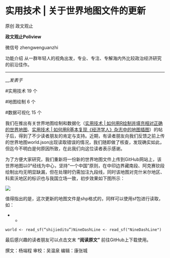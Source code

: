 

#  实用技术 | 关于世界地图文件的更新

原创 政文观止 

**政文观止Poliview** 

微信号 zhengwenguanzhi

功能介绍 从一群年轻人的视角出发，专业、专注、专解海内外比较政治经济研究的前沿佳作。

____

___发表于_


#实用技术 19 个

#地图绘制 6 个

#数据可视化 15 个

我们在推出有关世界地图绘制和数据化（[实用技术 |
如何用R绘制并填充相对正确的世界地图](http://mp.weixin.qq.com/s?__biz=MzI5ODY0MTQ1OA==&mid=2247488243&idx=1&sn=1934769d74dff81e24a07b12688c27cb&chksm=eca3e3aedbd46ab8fdb72def06ae5af91ebaa0866f87a0bcf662693270eab5360a554a6a1d0a&scene=21#wechat_redirect)、[实用技术
|
如何用R基本复现《经济学人》杂志中的地图插图](http://mp.weixin.qq.com/s?__biz=MzI5ODY0MTQ1OA==&mid=2247489236&idx=1&sn=c152e10f61fe6edfe15307f469b7ea76&chksm=eca3e789dbd46e9fbf604142472d8d9f56f0cf30fe0618a43cf6ee210671813dcf0ab0eaae9a&scene=21#wechat_redirect)）的帖子后，得到了不少读者朋友的肯定与支持。近期，有读者朋友向我们反馈之前上传的世界地图world.json出现读取错误的情况，我们随即做了核查，发现确实如此，但迄今不明白是何原因所致，在此我们向这位读者表示感谢。

  

为了方便大家研究，我们重新将一份新的世界地图文件上传到GitHub网站上，该世界地图以0°经线为中心，坚持“一个中国”原则，在中印边界藏南段、阿克赛钦段绘制出均无明显缺漏，但在处理时仍需加注九段线，同时该地图对克什米尔地区、科索沃地区的标识也与我国立场一致，初步效果如下图所示：

![](/images/105/2.png)

值得指出的是，这次更新的地图文件是shp格式的，同样可以使用sf包进行读取，如：

  *   * 

    
    
    world <- read_sf(“shijieditu”)NineDashLine <- read_sf("NineDashLine")

  

最后感兴趣的读者朋友可以点击文末 **“阅读原文”** 前往GitHub上下载使用。  

  

撰文：杨端程 审校：吴温泉 编辑：康张城  

  

  

